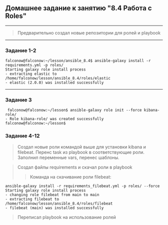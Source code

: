 ## Домашнее задание к занятию "8.4 Работа с Roles"
***

> Предварительно создал новые репозитории для ролей и playbook
***
### Задание 1-2
```
falconow@falconow:~/lesson/ansible_8.4$ ansible-galaxy install -r requirements.yml -p roles/
Starting galaxy role install process
- extracting elastic to /home/falconow/lesson/ansible_8.4/roles/elastic
- elastic (2.0.0) was installed successfully
```
***
### Задание 3
```
 falconow@falconow:~/lesson$ ansible-galaxy role init --force kibana-role/
- Role kibana-role/ was created successfully
falconow@falconow:~/lesson$ 
```
### Задание 4-12
> Создал новые роли командой выше для установки kibana и filebeat. Перенс task из playbook
> в соответствующие роли. Заполнил переменные vars, перенес шаблоны. 

> Создал файлы requirements и скачал роли в playbook
>> Команда на скачивание роли filebeat:
```
ansible-galaxy install -r requirements_filebeat.yml -p roles/ --force
Starting galaxy role install process
- changing role filebeat from main to main
- extracting filebeat to /home/falconow/lesson/ansible_8.4/roles/filebeat
- filebeat (main) was installed successfully
```

> Переписал playbook на использование ролей

